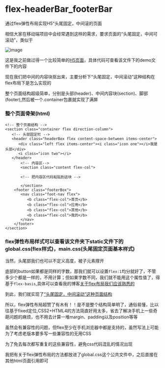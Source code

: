 # flex-headerBar_footerBar

通过flex弹性布局实现H5“头尾固定，中间滚的页面

相信大家在移动端项目中会经常遇到这样的需求，要求页面的“头尾固定，中间可滚动”，类似于

![image](https://user-images.githubusercontent.com/26807227/44567616-cfa5eb80-a7a5-11e8-920e-d616ea38b0bf.png)

这是我之前做过得一个比较简单的[H5页面](https://lulujianglab.github.io/flex-headerBar_footerBar/demo/)，具体代码可查看该文件下的demo文件下的内容

现在我们把中间的内容块抠出来，主要分析下“头尾固定，中间滚动”这种结构在flex布局下是怎么实现的

整个页面结构超级简单，分别是头部(header)、中间内容块(section)、脚部(footer),然后被一个.container包裹就实现了满屏

### 整个页面骨架(html)

```
<!-- 整个页面结构 -->
<section class="container flex direction-column">
   <!-- 头部固定栏 -->
   <header class="headerBox flex content-space-between items-center">
      <div class="left flex items-center"><i class="icon one"></i>我是头部</div>
      <i class="icon two"></i>
   </header>
       <!-- 内容区-->
       <section class="content flex-col">

       <!-- 把内容区代码粘贴到这块 -->

       </section>
    <footer class="footerBox">
       <nav class="foot-nav flex">
          <b class="flex-col">首页</b>
          <b class="flex-col">应用</b>
          <b class="flex-col">其他</b>
          <b class="flex-col">我的</b>
       </nav>
    </footer>
</section>
```

### flex弹性布局样式可以查看该文件夹下static文件下的global.css(flex样式)，main.css(头尾固定页面基本样式)

当然，头尾部我们也可以不定义高度，被子元素撑开

底部的button如果都是同样的字数，那我们就可以设置```flex:1```均分就好了，不管多少个都是一样的，不用计算；但如果字数不同，我们就不能用这个属性值了，得基于```flex-basis```,具体可以查看我的博客[关于flex布局我们应该熟悉的](https://github.com/lulujianglab/blog/issues/27)

到此，我们就实现了[“头尾固定，中间滚动”这种页面结构](https://lulujianglab.github.io/flex-headerBar_footerBar/)

所以，flex弹性布局超赞了有木有！！是不是整个结构简单明了，通俗易懂，比以往基于fixed定位,CSS2+HTML4的方法简直好用太多，省去了解决手机上一些奇葩问题的麻烦，也不用去计算一堆margin、padding以及position等等

虽然会有兼容性的问题，但flex至少在手机浏览器中都是支持的，虽然写法上可能为了考虑老版本要多写一些兼容性的无用CSS

为了免去每次都写重复的这些兼容性，避免css代码混乱的情况出现

我把有关于flex弹性布局的方法都放进了global.css这个公共文件中，之后直接在其他html页面引用即可


